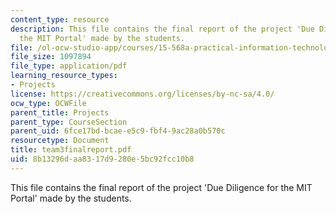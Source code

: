 ```yaml
---
content_type: resource
description: This file contains the final report of the project 'Due Diligence for
  the MIT Portal' made by the students.
file: /ol-ocw-studio-app/courses/15-568a-practical-information-technology-management-spring-2005/8b13296daa8317d9280e5bc92fcc10b8_team3finalreport.pdf
file_size: 1097894
file_type: application/pdf
learning_resource_types:
- Projects
license: https://creativecommons.org/licenses/by-nc-sa/4.0/
ocw_type: OCWFile
parent_title: Projects
parent_type: CourseSection
parent_uid: 6fce17bd-bcae-e5c9-fbf4-9ac28a0b570c
resourcetype: Document
title: team3finalreport.pdf
uid: 8b13296d-aa83-17d9-280e-5bc92fcc10b8
---
```

This file contains the final report of the project 'Due Diligence for the MIT Portal' made by the students.